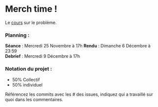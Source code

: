 # Merch time !

Le [cours](https://www.i3s.unice.fr/master-info/assets/s1/graphes-prog-dyn/merchTime.pdf) sur le problème.

### Planning :
**Séance** : Mercredi 25 Novembre à 17h
**Rendu** : Dimanche 6 Décembre à 23:59  
**Debrief** : Mercredi 9 Décembre à 17h  

### Notation du projet :
- 50% Collectif
- 50% individuel 

Référencez les commits avec les # des issues, indiquez qui a travaillé sur quoi dans les commentaires.

